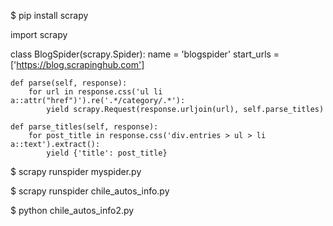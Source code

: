 $ pip install scrapy



import scrapy

class BlogSpider(scrapy.Spider):
    name = 'blogspider'
    start_urls = ['https://blog.scrapinghub.com']

    def parse(self, response):
        for url in response.css('ul li a::attr("href")').re('.*/category/.*'):
            yield scrapy.Request(response.urljoin(url), self.parse_titles)

    def parse_titles(self, response):
        for post_title in response.css('div.entries > ul > li a::text').extract():
            yield {'title': post_title}



$ scrapy runspider myspider.py

$ scrapy runspider chile_autos_info.py

$ python chile_autos_info2.py
